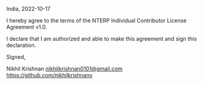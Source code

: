 India, 2022-10-17

I hereby agree to the terms of the NTERP Individual Contributor License
Agreement v1.0.

I declare that I am authorized and able to make this agreement and sign this
declaration.

Signed,

Nikhil Krishnan nikhilkrishnan0101@gmail.com https://github.com/nikhilkrishnanv
